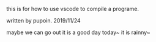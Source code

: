 this is for how to use vscode to compile a programe.

written by pupoin.
2019/11/24

maybe we can go out 
it is a good day today~
it is rainny~
